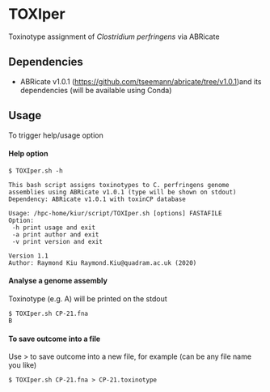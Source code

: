 # TOXIper
Toxinotype assignment of *Clostridium perfringens* via ABRicate

## Dependencies
* ABRicate v1.0.1 (https://github.com/tseemann/abricate/tree/v1.0.1)and its dependencies (will be available using Conda)

## Usage
To trigger help/usage option
#### Help option
```
$ TOXIper.sh -h

This bash script assigns toxinotypes to C. perfringens genome assemblies using ABRicate v1.0.1 (type will be shown on stdout)
Dependency: ABRicate v1.0.1 with toxinCP database

Usage: /hpc-home/kiur/script/TOXIper.sh [options] FASTAFILE
Option:
 -h print usage and exit
 -a print author and exit
 -v print version and exit

Version 1.1
Author: Raymond Kiu Raymond.Kiu@quadram.ac.uk (2020)
```
#### Analyse a genome assembly
Toxinotype (e.g. A) will be printed on the stdout
```
$ TOXIper.sh CP-21.fna 
B
```

#### To save outcome into a file
Use > to save outcome into a new file, for example (can be any file name you like)
```
$ TOXIper.sh CP-21.fna > CP-21.toxinotype
```
